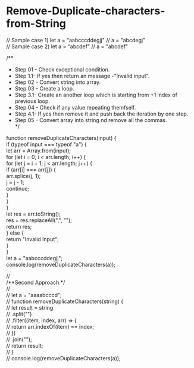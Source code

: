 # Remove-Duplicate-characters-from-String
  

// Sample case 1) let a = "aabcccddegjj"       // a = "abcdegj"  
// Sample case 2) let a = "abcdef"             // a = "abcdef"  
  
/**  
 * Step 01 - Check exceptional condition.  
 * Step 1.1- If yes then return an message -"Invalid input".  
 * Step 02 - Convert string into array.  
 * Step 03 - Create a loop.  
 * Step 3.1- Create an another loop which is starting from +1 index of previous loop.  
 * Step 04 - Check if any value repeating themfself.  
 * Step 4.1- If yes then remove it and push back the iteration by one step.  
 * Step 05 - Convert array into string nd remove all the commas.  
 */  
  
function removeDuplicateCharacters(input) {  
  if (typeof input === typeof "a") {  
    let arr = Array.from(input);  
    for (let i = 0; i < arr.length; i++) {  
      for (let j = i + 1; j < arr.length; j++) {  
        if (arr[i] === arr[j]) {  
          arr.splice(j, 1);  
          j = j - 1;  
          continue;  
        }  
      }  
    }  
    let res = arr.toString();  
    res = res.replaceAll(",", "");  
    return res;  
  } else {  
    return "Invalid Input";  
  }  
}  
let a = "aabcccddegjj";  
console.log(removeDuplicateCharacters(a));  

//  
/**Second Approach */  
//  
// let a = "aaaabcccd";  
// function removeDuplicateCharacters(string) {  
//   let result = string  
//     .split("")  
//     .filter((item, index, arr) => {  
//       return arr.indexOf(item) == index;  
//     })  
//     .join("");  
//   return result;  
// }  
// console.log(removeDuplicateCharacters(a));  

